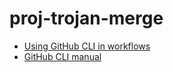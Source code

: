 # proj-trojan-merge

- [Using GitHub CLI in workflows](https://docs.github.com/en/actions/writing-workflows/choosing-what-your-workflow-does/using-github-cli-in-workflows)
- [GitHub CLI manual](https://cli.github.com/manual/)
